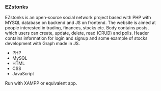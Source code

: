 ### EZstonks <br />
EZstonks is an open-source social network project based with PHP with MYSQL database on backend and JS on frontend.
The website is aimed at people interested in trading, finances, stocks etc.
Body contains posts, which users can create, update, delete, read (CRUD) and polls.
Header contains information for login and signup and some example of stocks development with Graph made in JS.

- PHP
- MySQL
- HTML
- CSS
- JavaScript

Run with XAMPP or equivalent app.
